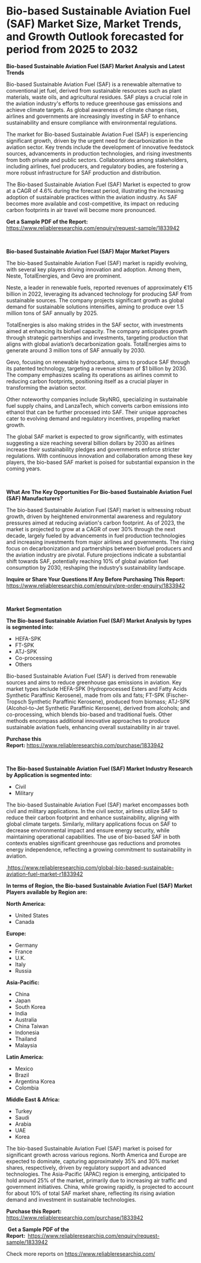 <p><h1>Bio-based Sustainable Aviation Fuel (SAF) Market Size, Market Trends, and Growth Outlook forecasted for period from 2025 to 2032</h1></p><p><strong>Bio-based Sustainable Aviation Fuel (SAF) Market Analysis and Latest Trends</strong></p>
<p><p>Bio-based Sustainable Aviation Fuel (SAF) is a renewable alternative to conventional jet fuel, derived from sustainable resources such as plant materials, waste oils, and agricultural residues. SAF plays a crucial role in the aviation industry's efforts to reduce greenhouse gas emissions and achieve climate targets. As global awareness of climate change rises, airlines and governments are increasingly investing in SAF to enhance sustainability and ensure compliance with environmental regulations.</p><p>The market for Bio-based Sustainable Aviation Fuel (SAF) is experiencing significant growth, driven by the urgent need for decarbonization in the aviation sector. Key trends include the development of innovative feedstock sources, advancements in production technologies, and rising investments from both private and public sectors. Collaborations among stakeholders, including airlines, fuel producers, and regulatory bodies, are fostering a more robust infrastructure for SAF production and distribution.</p><p>The Bio-based Sustainable Aviation Fuel (SAF) Market is expected to grow at a CAGR of 4.6% during the forecast period, illustrating the increasing adoption of sustainable practices within the aviation industry. As SAF becomes more available and cost-competitive, its impact on reducing carbon footprints in air travel will become more pronounced.</p></p>
<p><strong>Get a Sample PDF of the Report:&nbsp;</strong> <a href="https://www.reliableresearchiq.com/enquiry/request-sample/1833942?utm_campaign=3570&utm_medium=2&utm_source=Github&utm_content=ia&utm_term=03042025&utm_id=bio-based-sustainable-aviation-fuel-saf">https://www.reliableresearchiq.com/enquiry/request-sample/1833942</a></p>
<p>&nbsp;</p>
<p><strong>Bio-based Sustainable Aviation Fuel (SAF) Major Market Players</strong></p>
<p><p>The bio-based Sustainable Aviation Fuel (SAF) market is rapidly evolving, with several key players driving innovation and adoption. Among them, Neste, TotalEnergies, and Gevo are prominent. </p><p>Neste, a leader in renewable fuels, reported revenues of approximately €15 billion in 2022, leveraging its advanced technology for producing SAF from sustainable sources. The company projects significant growth as global demand for sustainable solutions intensifies, aiming to produce over 1.5 million tons of SAF annually by 2025.</p><p>TotalEnergies is also making strides in the SAF sector, with investments aimed at enhancing its biofuel capacity. The company anticipates growth through strategic partnerships and investments, targeting production that aligns with global aviation’s decarbonization goals. TotalEnergies aims to generate around 3 million tons of SAF annually by 2030.</p><p>Gevo, focusing on renewable hydrocarbons, aims to produce SAF through its patented technology, targeting a revenue stream of $1 billion by 2030. The company emphasizes scaling its operations as airlines commit to reducing carbon footprints, positioning itself as a crucial player in transforming the aviation sector.</p><p>Other noteworthy companies include SkyNRG, specializing in sustainable fuel supply chains, and LanzaTech, which converts carbon emissions into ethanol that can be further processed into SAF. Their unique approaches cater to evolving demand and regulatory incentives, propelling market growth.</p><p>The global SAF market is expected to grow significantly, with estimates suggesting a size reaching several billion dollars by 2030 as airlines increase their sustainability pledges and governments enforce stricter regulations. With continuous innovation and collaboration among these key players, the bio-based SAF market is poised for substantial expansion in the coming years.</p></p>
<p>&nbsp;</p>
<p><strong>What Are The Key Opportunities For Bio-based Sustainable Aviation Fuel (SAF) Manufacturers?</strong></p>
<p><p>The bio-based Sustainable Aviation Fuel (SAF) market is witnessing robust growth, driven by heightened environmental awareness and regulatory pressures aimed at reducing aviation's carbon footprint. As of 2023, the market is projected to grow at a CAGR of over 30% through the next decade, largely fueled by advancements in fuel production technologies and increasing investments from major airlines and governments. The rising focus on decarbonization and partnerships between biofuel producers and the aviation industry are pivotal. Future projections indicate a substantial shift towards SAF, potentially reaching 10% of global aviation fuel consumption by 2030, reshaping the industry’s sustainability landscape.</p></p>
<p><strong>Inquire or Share Your Questions If Any Before Purchasing This Report:</strong> <a href="https://www.reliableresearchiq.com/enquiry/pre-order-enquiry/1833942?utm_campaign=3570&utm_medium=2&utm_source=Github&utm_content=ia&utm_term=03042025&utm_id=bio-based-sustainable-aviation-fuel-saf">https://www.reliableresearchiq.com/enquiry/pre-order-enquiry/1833942</a></p>
<p>&nbsp;</p>
<p><strong>Market Segmentation</strong></p>
<p><strong>The Bio-based Sustainable Aviation Fuel (SAF) Market Analysis by types is segmented into:</strong></p>
<p><ul><li>HEFA-SPK</li><li>FT-SPK</li><li>ATJ-SPK</li><li>Co-processing</li><li>Others</li></ul></p>
<p><p>Bio-based Sustainable Aviation Fuel (SAF) is derived from renewable sources and aims to reduce greenhouse gas emissions in aviation. Key market types include HEFA-SPK (Hydroprocessed Esters and Fatty Acids Synthetic Paraffinic Kerosene), made from oils and fats; FT-SPK (Fischer-Tropsch Synthetic Paraffinic Kerosene), produced from biomass; ATJ-SPK (Alcohol-to-Jet Synthetic Paraffinic Kerosene), derived from alcohols; and co-processing, which blends bio-based and traditional fuels. Other methods encompass additional innovative approaches to produce sustainable aviation fuels, enhancing overall sustainability in air travel.</p></p>
<p><strong>Purchase this Report:&nbsp;</strong><a href="https://www.reliableresearchiq.com/purchase/1833942?utm_campaign=3570&utm_medium=2&utm_source=Github&utm_content=ia&utm_term=03042025&utm_id=bio-based-sustainable-aviation-fuel-saf">https://www.reliableresearchiq.com/purchase/1833942</a></p>
<p>&nbsp;</p>
<p><strong>The Bio-based Sustainable Aviation Fuel (SAF) Market Industry Research by Application is segmented into:</strong></p>
<p><ul><li>Civil</li><li>Military</li></ul></p>
<p><p>The bio-based Sustainable Aviation Fuel (SAF) market encompasses both civil and military applications. In the civil sector, airlines utilize SAF to reduce their carbon footprint and enhance sustainability, aligning with global climate targets. Similarly, military applications focus on SAF to decrease environmental impact and ensure energy security, while maintaining operational capabilities. The use of bio-based SAF in both contexts enables significant greenhouse gas reductions and promotes energy independence, reflecting a growing commitment to sustainability in aviation.</p></p>
<p><a href="https://www.reliableresearchiq.com/global-bio-based-sustainable-aviation-fuel-market-r1833942?utm_campaign=3570&utm_medium=2&utm_source=Github&utm_content=ia&utm_term=03042025&utm_id=bio-based-sustainable-aviation-fuel-saf">&nbsp;https://www.reliableresearchiq.com/global-bio-based-sustainable-aviation-fuel-market-r1833942</a></p>
<p><strong>In terms of Region, the Bio-based Sustainable Aviation Fuel (SAF) Market Players available by Region are:</strong></p>
<p>
    <p> <strong> North America: </strong>
        <ul>
            <li>United States</li>
            <li>Canada</li>
        </ul>
        </p> 
    <p> <strong> Europe: </strong>
        <ul>
            <li>Germany</li>
            <li>France</li>
            <li>U.K.</li>
            <li>Italy</li>
            <li>Russia</li>
        </ul>
        </p> 
    <p> <strong> Asia-Pacific: </strong>
        <ul>
            <li>China</li>
            <li>Japan</li>
            <li>South Korea</li>
            <li>India</li>
            <li>Australia</li>
            <li>China Taiwan</li>
            <li>Indonesia</li>
            <li>Thailand</li>
            <li>Malaysia</li>
        </ul>
        </p> 
    <p> <strong> Latin America: </strong>
        <ul>
            <li>Mexico</li>
            <li>Brazil</li>
            <li>Argentina Korea</li>
            <li>Colombia</li>
        </ul>
        </p> 
    <p> <strong> Middle East & Africa: </strong>
        <ul>
            <li>Turkey</li>
            <li>Saudi</li>
            <li>Arabia</li>
            <li>UAE</li>
            <li>Korea</li>
        </ul>
    </p>
    </p>
<p><p>The bio-based Sustainable Aviation Fuel (SAF) market is poised for significant growth across various regions. North America and Europe are expected to dominate, capturing approximately 35% and 30% market shares, respectively, driven by regulatory support and advanced technologies. The Asia-Pacific (APAC) region is emerging, anticipated to hold around 25% of the market, primarily due to increasing air traffic and government initiatives. China, while growing rapidly, is projected to account for about 10% of total SAF market share, reflecting its rising aviation demand and investment in sustainable technologies.</p></p>
<p><strong>Purchase this Report: </strong><a href="https://www.reliableresearchiq.com/purchase/1833942?utm_campaign=3570&utm_medium=2&utm_source=Github&utm_content=ia&utm_term=03042025&utm_id=bio-based-sustainable-aviation-fuel-saf">https://www.reliableresearchiq.com/purchase/1833942</a></p>
<p>&nbsp;<strong>Get a Sample PDF of the Report:&nbsp;&nbsp;</strong><a href="https://www.reliableresearchiq.com/enquiry/request-sample/1833942?utm_campaign=3570&utm_medium=2&utm_source=Github&utm_content=ia&utm_term=03042025&utm_id=bio-based-sustainable-aviation-fuel-saf">https://www.reliableresearchiq.com/enquiry/request-sample/1833942</a></p>
<p><strong></strong></p>
<p>Check more reports on <a href="https://www.reliableresearchiq.com/?utm_campaign=3570&utm_medium=2&utm_source=Github&utm_content=ia&utm_term=03042025&utm_id=bio-based-sustainable-aviation-fuel-saf">https://www.reliableresearchiq.com/</a></p>